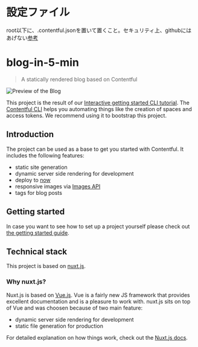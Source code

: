 # 設定ファイル
root以下に、.contentful.jsonを置いて置くこと。セキュリティ上、githubにはあげない[参考](https://qiita.com/kmifa/items/c320575b65ac35a9e7f1#4-nuxtjs%E3%81%A8contentful%E3%81%AE%E7%B4%90%E4%BB%98%E3%81%91)

# blog-in-5-min

> A statically rendered blog based on Contentful

![Preview of the Blog](./docs/images/home.png "Preview of the Blog")

This project is the result of our [Interactive getting started CLI tutorial](https://www.contentful.com/developers/docs/tutorials/general/get-started/). The [Contentful CLI](https://www.npmjs.com/package/contentful-cli) helps you automating things like the creation of spaces and access tokens. We recommend using it to bootstrap this project.

## Introduction

The project can be used as a base to get you started with Contentful. It includes the following features:

- static site generation
- dynamic server side rendering for development
- deploy to [now](https://zeit.co/now)
- responsive images via [Images API](https://www.contentful.com/developers/docs/references/images-api/)
- tags for blog posts

## Getting started

In case you want to see how to set up a project yourself please check out [the getting started guide](./docs/GETTING-STARTED.md).

## Technical stack

This project is based on [nuxt.js](https://nuxtjs.org/).

### Why nuxt.js?

Nuxt.js is based on [Vue.js](https://vuejs.org/). Vue is a fairly new JS framework that provides excellent documentation and is a pleasure to work with. nuxt.js sits on top of Vue and was choosen because of two main feature:

- dynamic server side rendering for development
- static file generation for production

For detailed explanation on how things work, check out the [Nuxt.js docs](https://github.com/nuxt/nuxt.js).

